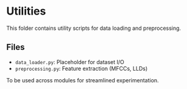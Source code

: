 # Utilities

This folder contains utility scripts for data loading and preprocessing.

## Files
- `data_loader.py`: Placeholder for dataset I/O
- `preprocessing.py`: Feature extraction (MFCCs, LLDs)

To be used across modules for streamlined experimentation.